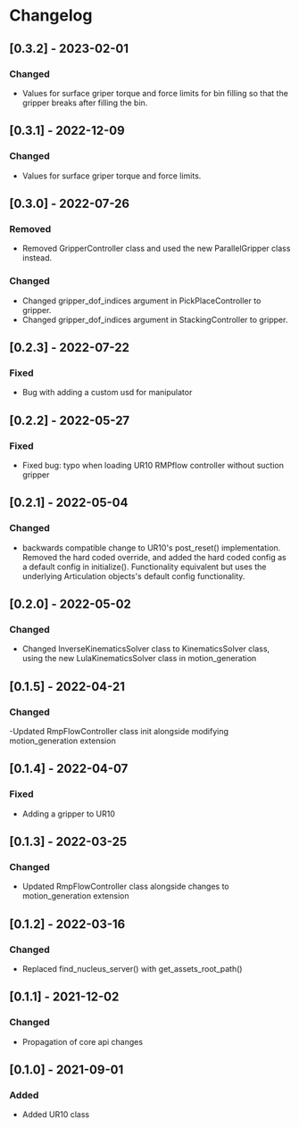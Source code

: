 # Changelog

## [0.3.2] - 2023-02-01

### Changed
- Values for surface griper torque and force limits for bin filling so that the gripper breaks after filling the bin.

## [0.3.1] - 2022-12-09

### Changed
- Values for surface griper torque and force limits.

## [0.3.0] - 2022-07-26

### Removed
- Removed GripperController class and used the new ParallelGripper class instead.

### Changed
- Changed gripper_dof_indices argument in PickPlaceController to gripper.
- Changed gripper_dof_indices argument in StackingController to gripper.

## [0.2.3] - 2022-07-22

### Fixed
- Bug with adding a custom usd for manipulator

## [0.2.2] - 2022-05-27

### Fixed
- Fixed bug: typo when loading UR10 RMPflow controller without suction gripper

## [0.2.1] - 2022-05-04

### Changed

- backwards compatible change to UR10's post_reset() implementation. Removed the hard coded override, and added the hard coded config as a default config in initialize(). Functionality equivalent but uses the underlying Articulation objects's default config functionality.

## [0.2.0] - 2022-05-02

### Changed
- Changed InverseKinematicsSolver class to KinematicsSolver class, using the new LulaKinematicsSolver class in motion_generation

## [0.1.5] - 2022-04-21

### Changed
-Updated RmpFlowController class init alongside modifying motion_generation extension

## [0.1.4] - 2022-04-07

### Fixed
- Adding a gripper to UR10

## [0.1.3] - 2022-03-25

### Changed
- Updated RmpFlowController class alongside changes to motion_generation extension

## [0.1.2] - 2022-03-16

### Changed
- Replaced find_nucleus_server() with get_assets_root_path()

## [0.1.1] - 2021-12-02

### Changed
- Propagation of core api changes

## [0.1.0] - 2021-09-01

### Added
- Added UR10 class
